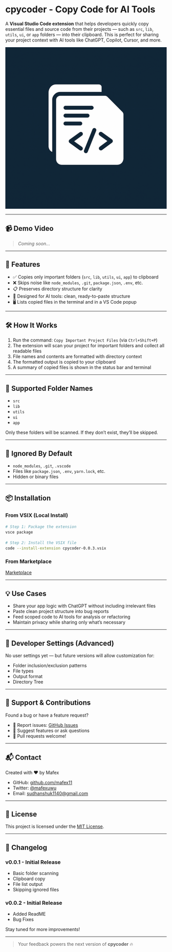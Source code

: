 # cpycoder - Copy Code for AI Tools

A **Visual Studio Code extension** that helps developers quickly copy essential files and source code from their projects — such as `src`, `lib`, `utils`, `ui`, or `app` folders — into their clipboard. This is perfect for sharing your project context with AI tools like ChatGPT, Copilot, Cursor, and more.

![cpycoder logo](./icon.png)

---

## 📹 Demo Video
> _Coming soon..._

---

## 🚀 Features

- ✅ Copies only important folders (`src`, `lib`, `utils`, `ui`, `app`) to clipboard
- ❌ Skips noise like `node_modules`, `.git`, `package.json`, `.env`, etc.
- 📋 Preserves directory structure for clarity
- 🧠 Designed for AI tools: clean, ready-to-paste structure
- 🖥️ Lists copied files in the terminal and in a VS Code popup

---

## 🛠 How It Works

1. Run the command: `Copy Important Project Files` (via `Ctrl+Shift+P`)
2. The extension will scan your project for important folders and collect all readable files
3. File names and contents are formatted with directory context
4. The formatted output is copied to your clipboard
5. A summary of copied files is shown in the status bar and terminal

---

## 🧪 Supported Folder Names

- `src`
- `lib`
- `utils`
- `ui`
- `app`

Only these folders will be scanned. If they don’t exist, they’ll be skipped.

---

## 🚫 Ignored By Default

- `node_modules`, `.git`, `.vscode`
- Files like `package.json`, `.env`, `yarn.lock`, etc.
- Hidden or binary files

---

## 📦 Installation

### From VSIX (Local Install)

```bash
# Step 1: Package the extension
vsce package

# Step 2: Install the VSIX file
code --install-extension cpycoder-0.0.3.vsix
```

### From Marketplace
[Marketplace](https://marketplace.visualstudio.com/items?itemName=Mafex.cpycoder&ssr=false#overview)

---

## 💡 Use Cases

- Share your app logic with ChatGPT without including irrelevant files
- Paste clean project structure into bug reports
- Feed scoped code to AI tools for analysis or refactoring
- Maintain privacy while sharing only what’s necessary

---

## 🧰 Developer Settings (Advanced)

No user settings yet — but future versions will allow customization for:

- Folder inclusion/exclusion patterns
- File types
- Output format
- Directory Tree

---

## 🐞 Support & Contributions

Found a bug or have a feature request?

- 🐛 Report issues: [GitHub Issues](https://github.com/mafex11/cpycoder2/issues)
- 💬 Suggest features or ask questions
- 🤝 Pull requests welcome!

---

## 📬 Contact

Created with ❤️ by Mafex

- GitHub: [github.com/mafex11](https://github.com/mafex11)
- Twitter: [@mafexuwu](https://twitter.com/mafexuwu)
- Email: sudhanshuk1140@gmail.com

---

## 📄 License

This project is licensed under the [MIT License](./LICENSE).

---

## 📘 Changelog

### v0.0.1 - Initial Release
- Basic folder scanning
- Clipboard copy
- File list output
- Skipping ignored files

### v0.0.2 - Initial Release
- Added ReadME
- Bug Fixes



Stay tuned for more improvements!

---

> Your feedback powers the next version of **cpycoder** 🔥

